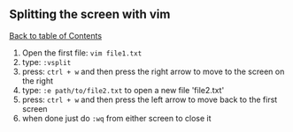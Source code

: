 ## Splitting the screen with vim
[Back to table of Contents](../README.md)

1. Open the first file: ```vim file1.txt```
2. type: ```:vsplit```
3. press: ```ctrl + w``` and then press the right arrow to move to the screen on the right
4. type: ```:e path/to/file2.txt``` to open a new file 'file2.txt'
5. press: ```ctrl + w``` and then press the left arrow to move back to the first screen
6. when done just do ```:wq``` from either screen to close it
